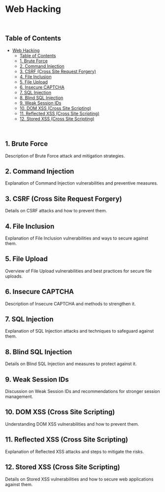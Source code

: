 # Web Hacking

<br/>

## Table of Contents

- [Web Hacking](#web-hacking)
  - [Table of Contents](#table-of-contents)
  - [1. Brute Force](#1-brute-force)
  - [2. Command Injection](#2-command-injection)
  - [3. CSRF (Cross Site Request Forgery)](#3-csrf-cross-site-request-forgery)
  - [4. File Inclusion](#4-file-inclusion)
  - [5. File Upload](#5-file-upload)
  - [6. Insecure CAPTCHA](#6-insecure-captcha)
  - [7. SQL Injection](#7-sql-injection)
  - [8. Blind SQL Injection](#8-blind-sql-injection)
  - [9. Weak Session IDs](#9-weak-session-ids)
  - [10. DOM XSS (Cross Site Scripting)](#10-dom-xss-cross-site-scripting)
  - [11. Reflected XSS (Cross Site Scripting)](#11-reflected-xss-cross-site-scripting)
  - [12. Stored XSS (Cross Site Scripting)](#12-stored-xss-cross-site-scripting)

<br/>

## 1. Brute Force

Description of Brute Force attack and mitigation strategies.

## 2. Command Injection

Explanation of Command Injection vulnerabilities and preventive measures.

## 3. CSRF (Cross Site Request Forgery)

Details on CSRF attacks and how to prevent them.

## 4. File Inclusion

Explanation of File Inclusion vulnerabilities and ways to secure against them.

## 5. File Upload

Overview of File Upload vulnerabilities and best practices for secure file uploads.

## 6. Insecure CAPTCHA

Description of Insecure CAPTCHA and methods to strengthen it.

## 7. SQL Injection

Explanation of SQL Injection attacks and techniques to safeguard against them.

## 8. Blind SQL Injection

Details on Blind SQL Injection and measures to protect against it.

## 9. Weak Session IDs

Discussion on Weak Session IDs and recommendations for stronger session management.

## 10. DOM XSS (Cross Site Scripting)

Understanding DOM XSS vulnerabilities and how to prevent them.

## 11. Reflected XSS (Cross Site Scripting)

Explanation of Reflected XSS attacks and steps to mitigate the risks.

## 12. Stored XSS (Cross Site Scripting)

Details on Stored XSS vulnerabilities and how to secure web applications against them.
